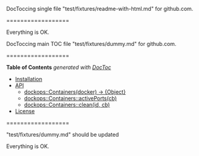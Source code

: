 
DocToccing single file "test/fixtures/readme-with-html.md" for github.com.

==================


Everything is OK.

DocToccing main TOC file "test/fixtures/dummy.md" for github.com.

==================

**Table of Contents**  *generated with [DocToc](https://github.com/thlorenz/doctoc)*

- [Installation](test/fixtures/readme-with-html.md#installation)
- [API](test/fixtures/readme-with-html.md#api)
  - [dockops::Containers(docker) → {Object}](test/fixtures/readme-with-html.md#dockopscontainersdocker-%E2%86%92-object)
  - [dockops::Containers::activePorts(cb)](test/fixtures/readme-with-html.md#dockopscontainersactiveportscb)
  - [dockops::Containers::clean(id, cb)](test/fixtures/readme-with-html.md#dockopscontainerscleanid-cb)
- [License](test/fixtures/readme-with-html.md#license)


==================

"test/fixtures/dummy.md" should be updated

Everything is OK.
